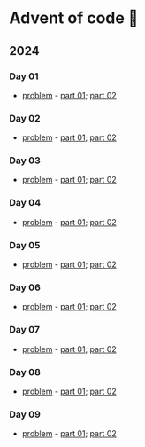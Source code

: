 # Advent of code :evergreen_tree:

## 2024

### Day 01
- [problem](https://adventofcode.com/2024/day/1) - [part 01](https://github.com/lusavova/advent-of-code/blob/main/2024/day01/part01/main.go); [part 02](https://github.com/lusavova/advent-of-code/blob/main/2024/day01/part02/main.go)    

### Day 02
- [problem](https://adventofcode.com/2024/day/2) - [part 01](https://github.com/lusavova/advent-of-code/blob/main/2024/day02/part01/main.go); [part 02](https://github.com/lusavova/advent-of-code/blob/main/2024/day02/part02/main.go)    

### Day 03
- [problem](https://adventofcode.com/2024/day/3) - [part 01](https://github.com/lusavova/advent-of-code/blob/main/2024/day03/part01/main.go); [part 02](https://github.com/lusavova/advent-of-code/blob/main/2024/day03/part02/main.go)    

### Day 04
- [problem](https://adventofcode.com/2024/day/4) - [part 01](https://github.com/lusavova/advent-of-code/blob/main/2024/day04/part01/main.go); [part 02](https://github.com/lusavova/advent-of-code/blob/main/2024/day04/part02/main.go)    

### Day 05
- [problem](https://adventofcode.com/2024/day/5) - [part 01](https://github.com/lusavova/advent-of-code/blob/main/2024/day05/part01/main.go); [part 02](https://github.com/lusavova/advent-of-code/blob/main/2024/day05/part02/main.go)    

### Day 06
- [problem](https://adventofcode.com/2024/day/6) - [part 01](https://github.com/lusavova/advent-of-code/blob/main/2024/day06/part01/main.go); [part 02](https://github.com/lusavova/advent-of-code/blob/main/2024/day06/part02/main.go)    

### Day 07
- [problem](https://adventofcode.com/2024/day/7) - [part 01](https://github.com/lusavova/advent-of-code/blob/main/2024/day07/part01/main.go); [part 02](https://github.com/lusavova/advent-of-code/blob/main/2024/day07/part02/main.go)    

### Day 08
- [problem](https://adventofcode.com/2024/day/8) - [part 01](https://github.com/lusavova/advent-of-code/blob/main/2024/day08/part01/main.go); [part 02](https://github.com/lusavova/advent-of-code/blob/main/2024/day08/part02/main.go)    

### Day 09
- [problem](https://adventofcode.com/2024/day/9) - [part 01](https://github.com/lusavova/advent-of-code/blob/main/2024/day09/part01/main.go); [part 02](https://github.com/lusavova/advent-of-code/blob/main/2024/day09/part02/main.go)    

